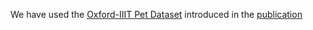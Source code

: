 We have used the [Oxford-IIIT Pet Dataset](https://www.robots.ox.ac.uk/~vgg/data/pets/) introduced in the  [publication](https://ieeexplore.ieee.org/document/6248092)
